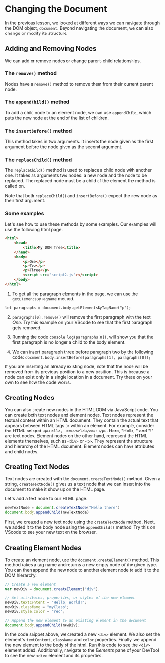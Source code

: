 # Changing the Document
In the previous lesson, we looked at different ways we can navigate through the DOM object, `document`. Beyond navigating the document, we can also change or modify its structure. 

## Adding and Removing Nodes
We can add or remove nodes or change parent-child relationships.

### The `remove()` method
Nodes have a `remove()` method to remove them from their current parent node.

### The `appendChild()` method
To add a child node to an element node, we can use `appendChild`, which puts
the new node at the end of the list of children.

### The `insertBefore()` method
This method takes in two arguments. It inserts the node given as the first argument before the node given as the second argument.

### The `replaceChild()` method
The `replaceChild()` method is used to replace a child node with another one.
It takes as arguments two nodes: a new node and the node to be replaced. The
replaced node must be a child of the element the method is called on. 

<aside> 

Note that both `replaceChild()` and `insertBefore()` expect the new node as their first argument.

</aside>

### Some examples
Let's see how to use these methods by some examples. Our examples will use the following html page.

```html
<html>
    <head>
        <title>My DOM Tree</title>
    </head>
    <body>
        <p>One</p>
        <p>Two</p>
        <p>Three</p>
        <script src="script2.js"></script>
    </body>
</html>
```

1. To get all the paragraph elements in the page, we can use the `getElementsByTagName` method.

`let paragraphs = document.body.getElementsByTagName("p");`

2. `paragraphs[0].remove()` will remove the first paragraph with the text *One*. Try this example on your VScode to see that the first paragraph gets removed.

3. Running the code `console.log(paragraphs[0])`, will show you that the first paragraph is no longer a child to the body element.

4. We can insert paragraph three before paragraph two by the following code: `document.body.insertBefore(paragraphs[1], paragraphs[0]);`
 


If you are inserting an already existing node, note that the node will be removed from its previous position to a new position. This is because a node can exist only in a single location in a document. Try these on your own to see how the code works.


## Creating Nodes
You can also create new nodes in the HTML DOM via JavaScript code.  You can create both text nodes and element nodes. Text nodes represent the textual content within an HTML document. They contain the actual text that appears between HTML tags or within an element. For example, consider the HTML snippet `<p>Hello, <em>world</em>!</p>`. Here, "Hello, " and "!" are text nodes. Element nodes on the other hand, represent the HTML elements themselves, such as `<div>` or `<p>`. They represent the structure and hierarchy of the HTML document. Element nodes can have attributes and child nodes.

## Creating Text Nodes
Text nodes are created with the `document.createTextNode()` method. Given a string, `createTextNode()` gives us a text node that we can insert into the document to make it show up on the HTML page.

Let's add a text node to our HTML page.

```js
newTextNode = document.createTextNode("Hello there")
document.body.appendChild(newTextNode)
```

First, we created a new text node using the `createTextNode` method. Next, we added it to the body node using the `appendChild()` method. Try this on VScode to see your new text on the browser.

## Creating Element Nodes
To create an element node, use the `document.createElement()` method. This method takes a tag name and returns a new empty node of the given type. You can then append the new node to another element node to add it to the DOM hierarchy.


```js
// Create a new element
var newDiv = document.createElement("div");

// Set attributes, properties, or styles of the new element
newDiv.textContent = "Hello, World!";
newDiv.className = "myClass";
newDiv.style.color = "red";

// Append the new element to an existing element in the document
document.body.appendChild(newDiv);

```

In the code snippet above, we created a new `<div>` element. We also set the element's `textContent`, `className` and `color` properties. Finally, we append the new element to the body of the html. Run this code to see the `<div>` element added. Additionally, navigate to the *Elements* pane of your DevTool to see the new `<div>` element and its properties.